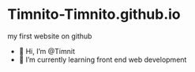 # Timnito-Timnito.github.io
my first website on github

- 👋 Hi, I’m @Timnit
- 🌱 I’m currently learning front end web development
